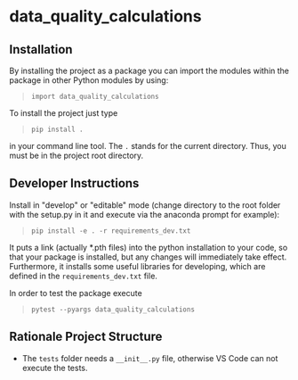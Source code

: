 # data_quality_calculations

## Installation

By installing the project as a package you can import the modules within the package in other Python modules by using:

> `import data_quality_calculations`

To install the project just type
> `pip install .`

in your command line tool. The `.` stands for the current directory. Thus, you must be in the project root directory.

## Developer Instructions

Install in "develop" or "editable" mode (change directory to the root folder with the setup.py in it and execute via the anaconda prompt for example):

> `pip install -e . -r requirements_dev.txt`

It puts a link (actually *.pth files) into the python installation to your code, so that your package is installed, but any changes will immediately take effect.
Furthermore, it installs some useful libraries for developing, which are defined in the `requirements_dev.txt` file.

In order to test the package execute

> `pytest --pyargs data_quality_calculations`

## Rationale Project Structure

- The `tests` folder needs a `__init__.py` file, otherwise VS Code can not execute the tests.

